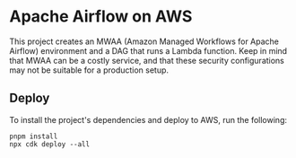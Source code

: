 # Apache Airflow on AWS

This project creates an MWAA (Amazon Managed Workflows for Apache Airflow) environment and a DAG that runs a Lambda function. Keep in mind that MWAA can be a costly service, and that these security configurations may not be suitable for a production setup.

## Deploy

To install the project's dependencies and deploy to AWS, run the following:

```
pnpm install
npx cdk deploy --all
```
